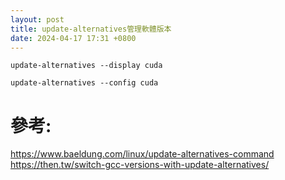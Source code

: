 ```yaml
---
layout: post
title: update-alternatives管理軟體版本
date: 2024-04-17 17:31 +0800
---
```


```
update-alternatives --display cuda
```

```
update-alternatives --config cuda
```


# 參考:
https://www.baeldung.com/linux/update-alternatives-command
https://then.tw/switch-gcc-versions-with-update-alternatives/